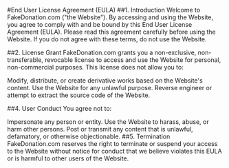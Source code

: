 #End User License Agreement (EULA)
##1. Introduction
  Welcome to FakeDonation.com ("the Website"). By accessing and using the Website, you agree to comply with and be bound by this End User License Agreement (EULA). Please read this agreement carefully before using the Website. If you do not agree with these terms, do not use the Website.

##2. License Grant
  FakeDonation.com grants you a non-exclusive, non-transferable, revocable license to access and use the Website for personal, non-commercial purposes. This license does not allow you to:

  Modify, distribute, or create derivative works based on the Website's content.
  Use the Website for any unlawful purpose.
  Reverse engineer or attempt to extract the source code of the Website.

##4. User Conduct
You agree not to:

  Impersonate any person or entity.
  Use the Website to harass, abuse, or harm other persons.
  Post or transmit any content that is unlawful, defamatory, or otherwise objectionable.
##5. Termination
  FakeDonation.com reserves the right to terminate or suspend your access to the Website without notice for conduct that we believe violates this EULA or is harmful to other users of the Website.
